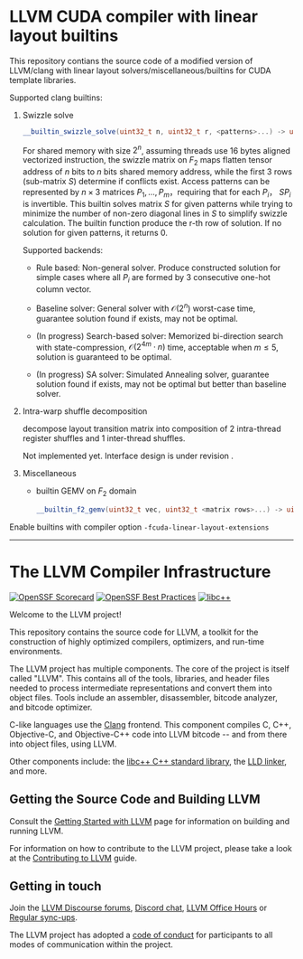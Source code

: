 # LLVM CUDA compiler with linear layout builtins

This repository contians the source code of a modified version of LLVM/clang with linear layout solvers/miscellaneous/builtins for CUDA template libraries. 

Supported clang builtins:

1. Swizzle solve

    ```c++
    __builtin_swizzle_solve(uint32_t n, uint32_t r, <patterns>...) -> uint32_t
    ```
    For shared memory with size $2^{n}$, assuming threads use 16 bytes aligned vectorized instruction, the swizzle matrix on $F_2$ maps flatten tensor address of $n$ bits to $n$ bits shared memory address, while the first 3 rows (sub-matrix $S$) determine if conflicts exist. Access patterns can be represented by $n\times 3$ matrices $P_1,...,P_m$，requiring that for each $P_i$， $S P_i$ is invertible. This builtin solves matrix $S$ for given patterns while trying to minimize the number of non-zero diagonal lines in $S$ to simplify swizzle calculation. The builtin function produce the r-th row of solution. If no solution for given patterns, it returns 0.

    Supported backends:

    - Rule based: Non-general solver. Produce constructed solution for simple cases where all $P_i$ are formed by 3 consecutive one-hot column vector. 

    - Baseline solver: General solver with $\mathcal{O}(2^{n})$ worst-case time, guarantee solution found if exists, may not be optimal.

    - (In progress) Search-based solver: Memorized bi-direction search with state-compression, $\mathcal{O}(2^{4m}\cdot n)$ time, acceptable when $m\le5$, solution is guaranteed to be optimal.

    - (In progress) SA solver: Simulated Annealing solver, guarantee solution found if exists, may not be optimal but better than baseline solver.
    
2. Intra-warp shuffle decomposition

   decompose layout transition matrix into composition of 2 intra-thread register shuffles and 1 inter-thread shuffles.
   
   Not implemented yet. Interface design is under revision .

3. Miscellaneous

   - builtin GEMV on $F_2$ domain
     
     ```c++
     __builtin_f2_gemv(uint32_t vec, uint32_t <matrix rows>...) -> uint32_t
     ```

Enable builtins with compiler option `-fcuda-linear-layout-extensions`

-----

# The LLVM Compiler Infrastructure

[![OpenSSF Scorecard](https://api.securityscorecards.dev/projects/github.com/llvm/llvm-project/badge)](https://securityscorecards.dev/viewer/?uri=github.com/llvm/llvm-project)
[![OpenSSF Best Practices](https://www.bestpractices.dev/projects/8273/badge)](https://www.bestpractices.dev/projects/8273)
[![libc++](https://github.com/llvm/llvm-project/actions/workflows/libcxx-build-and-test.yaml/badge.svg?branch=main&event=schedule)](https://github.com/llvm/llvm-project/actions/workflows/libcxx-build-and-test.yaml?query=event%3Aschedule)

Welcome to the LLVM project!

This repository contains the source code for LLVM, a toolkit for the
construction of highly optimized compilers, optimizers, and run-time
environments.

The LLVM project has multiple components. The core of the project is
itself called "LLVM". This contains all of the tools, libraries, and header
files needed to process intermediate representations and convert them into
object files. Tools include an assembler, disassembler, bitcode analyzer, and
bitcode optimizer.

C-like languages use the [Clang](https://clang.llvm.org/) frontend. This
component compiles C, C++, Objective-C, and Objective-C++ code into LLVM bitcode
-- and from there into object files, using LLVM.

Other components include:
the [libc++ C++ standard library](https://libcxx.llvm.org),
the [LLD linker](https://lld.llvm.org), and more.

## Getting the Source Code and Building LLVM

Consult the
[Getting Started with LLVM](https://llvm.org/docs/GettingStarted.html#getting-the-source-code-and-building-llvm)
page for information on building and running LLVM.

For information on how to contribute to the LLVM project, please take a look at
the [Contributing to LLVM](https://llvm.org/docs/Contributing.html) guide.

## Getting in touch

Join the [LLVM Discourse forums](https://discourse.llvm.org/), [Discord
chat](https://discord.gg/xS7Z362),
[LLVM Office Hours](https://llvm.org/docs/GettingInvolved.html#office-hours) or
[Regular sync-ups](https://llvm.org/docs/GettingInvolved.html#online-sync-ups).

The LLVM project has adopted a [code of conduct](https://llvm.org/docs/CodeOfConduct.html) for
participants to all modes of communication within the project.
